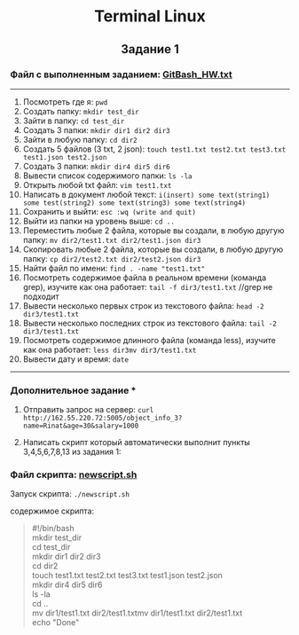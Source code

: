 <h1 align= "center">Terminal Linux</h1>
<h2 align= "center">Задание 1</h2>

### Файл с выполненным заданием: [GitBash_HW.txt](https://github.com/RinatUpakov/QA_Group28/blob/79ff441ec03dcd6a1d635d8848ef46426d75ca5e/Gitbash_HW.txt)

___

1) Посмотреть где я:  `pwd`
2) Создать папку: `mkdir test_dir`
3) Зайти в папку: `cd test_dir`
4) Создать 3 папки: `mkdir dir1 dir2 dir3`
5) Зайти в любую папку: `cd dir2`
6) Создать 5 файлов (3 txt, 2 json): `touch test1.txt test2.txt test3.txt test1.json test2.json`
7) Создать 3 папки: `mkdir dir4 dir5 dir6`
8) Вывести список содержимого папки: `ls -la`
9) Открыть любой txt файл: `vim test1.txt`
10) Написать в документ любой текст: `i(insert) some text(string1) some test(string2) some text(string3) some text(string4)`
11) Сохранить и выйти: `esc :wq (write and quit)`
12) Выйти из папки на уровень выше: `cd ..`
13) Переместить любые 2 файла, которые вы создали, в любую другую папку: `mv dir2/test1.txt dir2/test1.json dir3`
14) Скопировать любые 2 файла, которые вы создали, в любую другую папку: `cp dir2/test2.txt dir2/test2.json dir3`
15) Найти файл по имени: `find . -name "test1.txt"`
16) Посмотреть содержимое файла в реальном времени (команда grep), изучите как она работает: `tail -f dir3/test1.txt` //grep не подходит
17) Вывести несколько первых строк из текстового файла: `head -2 dir3/test1.txt`
18) Вывести несколько последних строк из текстового файла: `tail -2 dir3/test1.txt`
19) Посмотреть содержимое длинного файла (команда less), изучите как она работает: `less dir3mv dir3/test1.txt`
20) Вывести дату и время: `date`

___

### Дополнительное задание *

1) Отправить запрос на сервер: `curl http://162.55.220.72:5005/object_info_3?name=Rinat&age=30&salary=1000`

2) Написать скрипт который автоматически выполнит пункты 3,4,5,6,7,8,13 из задания 1:

### Файл скрипта: [newscript.sh](https://github.com/RinatUpakov/QA_Group28/blob/79ff441ec03dcd6a1d635d8848ef46426d75ca5e/newscript.sh)

Запуск скрипта: `./newscript.sh`

содержимое скрипта:  
>#!/bin/bash   
>mkdir test_dir  
cd test_dir  
mkdir dir1 dir2 dir3  
cd dir2  
touch test1.txt test2.txt test3.txt test1.json test2.json  
mkdir dir4 dir5 dir6  
ls -la  
cd ..  
mv dir1/test1.txt dir2/test1.txtmv dir1/test1.txt dir2/test1.txt  
echo "Done"  



